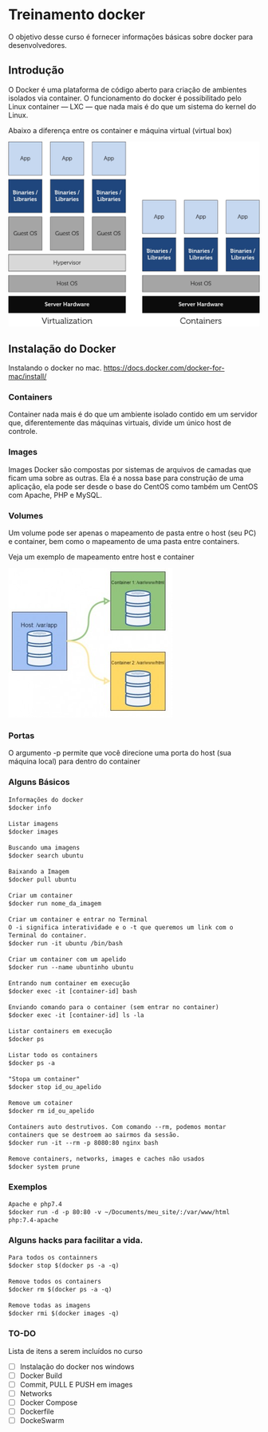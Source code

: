 # Treinamento docker

O objetivo desse curso é fornecer informações básicas sobre docker para desenvolvedores.

## Introdução

O Docker é uma plataforma de código aberto para criação de ambientes isolados via container. O funcionamento do docker é possibilitado pelo Linux container — LXC — que nada mais é do que um sistema do kernel do Linux. 

Abaixo a diferença entre os container e máquina virtual (virtual box)

![Containers X Virtualizadores](images/lxc-vm.jpg)

## Instalação do Docker

Instalando o docker no mac. https://docs.docker.com/docker-for-mac/install/


### Containers
Container nada mais é do que um ambiente isolado contido em um servidor que, diferentemente das máquinas virtuais, divide um único host de controle.


### Images
Images Docker são compostas por sistemas de arquivos de camadas que ficam uma sobre as outras. Ela é a nossa base para construção de uma aplicação, ela pode ser desde o base do CentOS como também um CentOS com Apache, PHP e MySQL.

### Volumes

Um volume pode ser apenas o mapeamento de pasta entre o host (seu PC) e container, bem como o mapeamento de uma pasta entre containers.

Veja um exemplo de mapeamento entre host e container

![Mapeamento entre host e container:](images/host_container-e1439675513141.jpg)


### Portas

O argumento -p permite que você direcione uma porta do host (sua máquina local) para dentro do container

### Alguns Básicos

    Informações do docker
    $docker info

    Listar imagens
    $docker images

    Buscando uma imagens
    $docker search ubuntu

    Baixando a Imagem
    $docker pull ubuntu

    Criar um container
    $docker run nome_da_imagem

    Criar um container e entrar no Terminal
    O -i significa interatividade e o -t que queremos um link com o Terminal do container.
    $docker run -it ubuntu /bin/bash

    Criar um container com um apelido
    $docker run --name ubuntinho ubuntu

    Entrando num container em execução
    $docker exec -it [container-id] bash

    Enviando comando para o container (sem entrar no container)
    $docker exec -it [container-id] ls -la

    Listar containers em execução
    $docker ps

    Listar todo os containers
    $docker ps -a

    "Stopa um container"
    $docker stop id_ou_apelido
    
    Remove um cotainer
    $docker rm id_ou_apelido

    Containers auto destrutivos. Com comando --rm, podemos montar containers que se destroem ao sairmos da sessão.
    $docker run -it --rm -p 8080:80 nginx bash

    Remove containers, networks, images e caches não usados
    $docker system prune

### Exemplos
    
    Apache e php7.4
    $docker run -d -p 80:80 -v ~/Documents/meu_site/:/var/www/html php:7.4-apache

### Alguns hacks para facilitar a vida.

    Para todos os containners
    $docker stop $(docker ps -a -q)
    
    Remove todos os containers  
    $docker rm $(docker ps -a -q)
    
    Remove todas as imagens
    $docker rmi $(docker images -q)


### TO-DO

Lista de itens a serem incluídos no curso

- [ ] Instalação do docker nos windows
- [ ] Docker Build
- [ ] Commit, PULL E PUSH em images
- [ ] Networks
- [ ] Docker Compose
- [ ] Dockerfile
- [ ] DockeSwarm
